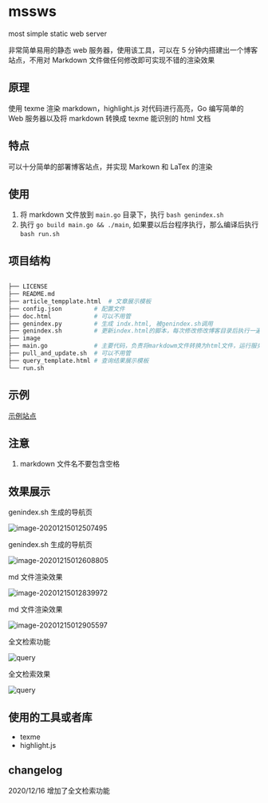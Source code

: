 # mssws
most simple static web server

非常简单易用的静态 web 服务器，使用该工具，可以在 5 分钟内搭建出一个博客站点，不用对 Markdown 文件做任何修改即可实现不错的渲染效果



## 原理

使用 texme 渲染 markdown，highlight.js 对代码进行高亮，Go 编写简单的 Web 服务器以及将 markdown 转换成 texme 能识别的 html 文档



## 特点

可以十分简单的部署博客站点，并实现 Markown 和  LaTex 的渲染



##  使用

1. 将 markdown 文件放到 `main.go` 目录下，执行 `bash genindex.sh`
2.  执行 `go build main.go && ./main`, 如果要以后台程序执行，那么编译后执行 `bash run.sh`


## 项目结构

``` bash

├── LICENSE
├── README.md
├── article_tempplate.html  # 文章展示模板 
├── config.json         # 配置文件
├── doc.html            # 可以不用管
├── genindex.py         # 生成 indx.html, 被genindex.sh调用
├── genindex.sh         # 更新index.html的脚本，每次修改修改博客目录后执行一遍   
├── image
├── main.go             # 主要代码，负责将markdowm文件转换为html文件，运行服务器 
├── pull_and_update.sh  # 可以不用管
├── query_template.html # 查询结果展示模板
└── run.sh
```


## 示例

[示例站点](http://www.bearcarl.top/)


## 注意

1. markdown 文件名不要包含空格



## 效果展示

genindex.sh 生成的导航页

![image-20201215012507495](image/image-20201215012507495.png)



genindex.sh 生成的导航页



![image-20201215012608805](image/image-20201215012608805.png)



md  文件渲染效果

![image-20201215012839972](image/image-20201215012839972.png)

md  文件渲染效果

![image-20201215012905597](image/image-20201215012905597.png)

全文检索功能

![query](image/query.png)

全文检索效果

![query](image/query2.png)

## 使用的工具或者库

- texme
- highlight.js


## changelog

2020/12/16
增加了全文检索功能
